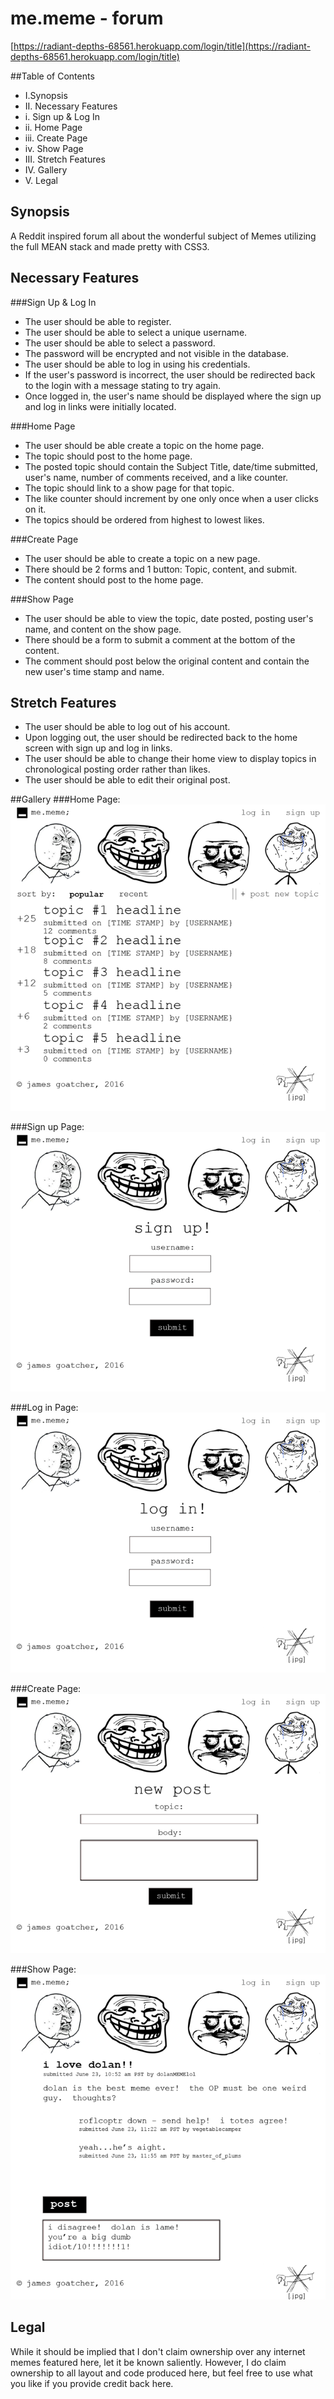 # me.meme - forum

[https://radiant-depths-68561.herokuapp.com/login/title](https://radiant-depths-68561.herokuapp.com/login/title)

##Table of Contents
* I.Synopsis
* II. Necessary Features
*	i. Sign up & Log In
*	ii. Home Page
*	iii. Create Page
*	iv. Show Page
* III. Stretch Features
* IV. Gallery
* V. Legal

## Synopsis
A Reddit inspired forum all about the wonderful subject of Memes utilizing the full MEAN stack and made pretty with CSS3.

## Necessary Features

###Sign Up & Log In
* The user should be able to register.
* The user should be able to select a unique username.
* The user should be able to select a password.
* The password will be encrypted and not visible in the database.
* The user should be able to log in using his credentials.
* If the user's password is incorrect, the user should be redirected back to the login with a message stating to try again.
* Once logged in, the user's name should be displayed where the sign up and log in links were initially located.

###Home Page
* The user should be able create a topic on the home page.
* The topic should post to the home page.
* The posted topic should contain the Subject Title, date/time submitted, user's name, number of comments received, and a like counter.
* The topic should link to a show page for that topic.
* The like counter should increment by one only once when a user clicks on it.
* The topics should be ordered from highest to lowest likes.

###Create Page
* The user should be able to create a topic on a new page.
* There should be 2 forms and 1 button: Topic, content, and submit.
* The content should post to the home page.

###Show Page
* The user should be able to view the topic, date posted, posting user's name, and content on the show page.
* There should be a form to submit a comment at the bottom of the content.
* The comment should post below the original content and contain the new user's time stamp and name.


## Stretch Features
* The user should be able to log out of his account.
* Upon logging out, the user should be redirected back to the home screen with sign up and log in links.
* The user should be able to change their home view to display topics in chronological posting order rather than likes.
* The user should be able to edit their original post.

##Gallery
###Home Page:
<img src="wireframes/mememe_home_wireframe.png">

###Sign up Page:
<img src="wireframes/mememe_signup_wireframe.png">

###Log in Page:
<img src="wireframes/mememe_login_wireframe.png">

###Create Page:
<img src="wireframes/mememe_create_wireframe.png">

###Show Page:
<img src="wireframes/mememe_show_wireframe.png">

## Legal
While it should be implied that I don't claim ownership over any internet memes featured here, let it be known saliently.  However, I do claim ownership to all layout and code produced here, but feel free to use what you like if you provide credit back here.